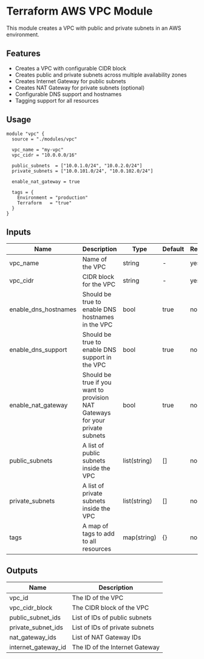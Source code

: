 # Terraform AWS VPC Module

This module creates a VPC with public and private subnets in an AWS environment.

## Features

- Creates a VPC with configurable CIDR block
- Creates public and private subnets across multiple availability zones
- Creates Internet Gateway for public subnets
- Creates NAT Gateway for private subnets (optional)
- Configurable DNS support and hostnames
- Tagging support for all resources

## Usage

```hcl
module "vpc" {
  source = "./modules/vpc"

  vpc_name = "my-vpc"
  vpc_cidr = "10.0.0.0/16"

  public_subnets  = ["10.0.1.0/24", "10.0.2.0/24"]
  private_subnets = ["10.0.101.0/24", "10.0.102.0/24"]

  enable_nat_gateway = true

  tags = {
    Environment = "production"
    Terraform   = "true"
  }
}
```

## Inputs

| Name | Description | Type | Default | Required |
|------|-------------|------|---------|----------|
| vpc_name | Name of the VPC | string | - | yes |
| vpc_cidr | CIDR block for the VPC | string | - | yes |
| enable_dns_hostnames | Should be true to enable DNS hostnames in the VPC | bool | true | no |
| enable_dns_support | Should be true to enable DNS support in the VPC | bool | true | no |
| enable_nat_gateway | Should be true if you want to provision NAT Gateways for your private subnets | bool | true | no |
| public_subnets | A list of public subnets inside the VPC | list(string) | [] | no |
| private_subnets | A list of private subnets inside the VPC | list(string) | [] | no |
| tags | A map of tags to add to all resources | map(string) | {} | no |

## Outputs

| Name | Description |
|------|-------------|
| vpc_id | The ID of the VPC |
| vpc_cidr_block | The CIDR block of the VPC |
| public_subnet_ids | List of IDs of public subnets |
| private_subnet_ids | List of IDs of private subnets |
| nat_gateway_ids | List of NAT Gateway IDs |
| internet_gateway_id | The ID of the Internet Gateway | 